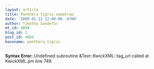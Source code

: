 ```yaml
---
layout: article
title: Panthera tigris sumatrae
date: '2009-01-12 12:00:00 -0700'
author: Timothy Sandefur
mt_id: 4094
blog_id: 2
post_id: 4094
basename: panthera_tigris
---
```

<p><strong>Syntax Error:</strong> Undefined subroutine &Text::KwickXML::tag_url called at KwickXML.pm line 749.
</p>
